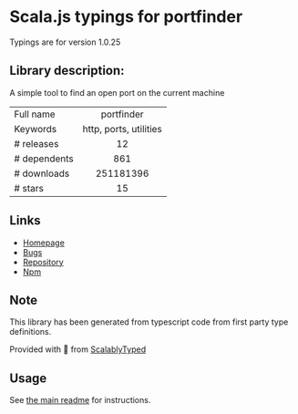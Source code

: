 
# Scala.js typings for portfinder

Typings are for version 1.0.25

## Library description:
A simple tool to find an open port on the current machine

|                    |                 |
| ------------------ | :-------------: |
| Full name          | portfinder |
| Keywords           | http, ports, utilities |
| # releases         | 12 |
| # dependents       | 861 |
| # downloads        | 251181396 |
| # stars            | 15 |

## Links
- [Homepage](https://github.com/indexzero/node-portfinder#readme)
- [Bugs](https://github.com/indexzero/node-portfinder/issues)
- [Repository](https://github.com/indexzero/node-portfinder)
- [Npm](https://www.npmjs.com/package/portfinder)
    


## Note
This library has been generated from typescript code from first party type definitions.

Provided with :purple_heart: from [ScalablyTyped](https://github.com/oyvindberg/ScalablyTyped)

## Usage
See [the main readme](../../readme.md) for instructions.


